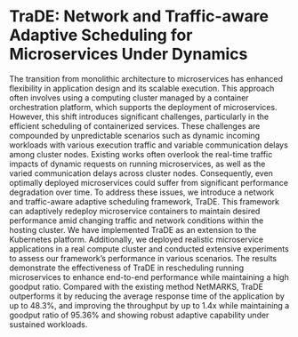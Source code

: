 # TraDE: Network and Traffic-aware Adaptive Scheduling for Microservices Under Dynamics

The transition from monolithic architecture to microservices has enhanced flexibility in application design and its scalable execution. This approach often involves using a computing cluster managed by
a container orchestration platform, which supports the deployment of microservices. However, this shift introduces significant challenges, particularly in the efficient scheduling of containerized services. These challenges
are compounded by unpredictable scenarios such as dynamic
incoming workloads with various execution traffic and variable communication
delays among cluster nodes. Existing works often overlook the
real-time traffic impacts of dynamic requests on running microservices,
as well as the varied communication delays across cluster nodes.
Consequently, even optimally deployed microservices could suffer from
significant performance degradation over time. To address these issues,
we introduce a network and traffic-aware adaptive scheduling framework,
TraDE. This framework can adaptively redeploy microservice
containers to maintain desired performance amid changing traffic and
network conditions within the hosting cluster. We have implemented
TraDE as an extension to the Kubernetes platform. Additionally, we
deployed realistic microservice applications in a real compute cluster
and conducted extensive experiments to assess our framework’s performance
in various scenarios. The results demonstrate the effectiveness
of TraDE in rescheduling running microservices to enhance end-to-end
performance while maintaining a high goodput ratio. Compared with
the existing method NetMARKS, TraDE outperforms it by reducing the
average response time of the application by up to 48.3%, and improving
the throughput by up to 1.4x while maintaining a goodput ratio of 95.36%
and showing robust adaptive capability under sustained workloads.
